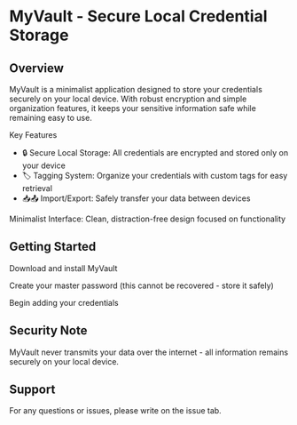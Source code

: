 # MyVault - Secure Local Credential Storage
## Overview
MyVault is a minimalist application designed to store your credentials securely on your local device. With robust encryption and simple organization features, it keeps your sensitive information safe while remaining easy to use.

Key Features
- 🔒 Secure Local Storage: All credentials are encrypted and stored only on your device
- 🏷️ Tagging System: Organize your credentials with custom tags for easy retrieval
- 📥📤 Import/Export: Safely transfer your data between devices

Minimalist Interface: Clean, distraction-free design focused on functionality

## Getting Started
Download and install MyVault

Create your master password (this cannot be recovered - store it safely)

Begin adding your credentials

## Security Note
MyVault never transmits your data over the internet - all information remains securely on your local device.

## Support
For any questions or issues, please write on the issue tab.